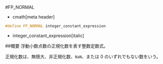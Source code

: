#FP_NORMAL
* cmath[meta header]

```cpp
#define FP_NORMAL integer_constant_expression
```
* integer_constant_expression[italic]

##概要
浮動小数点数の正規化数を表す整数定数式。

正規化数は、無限大、非正規化数、`NaN`、または 0 のいずれでもない数をいう。

